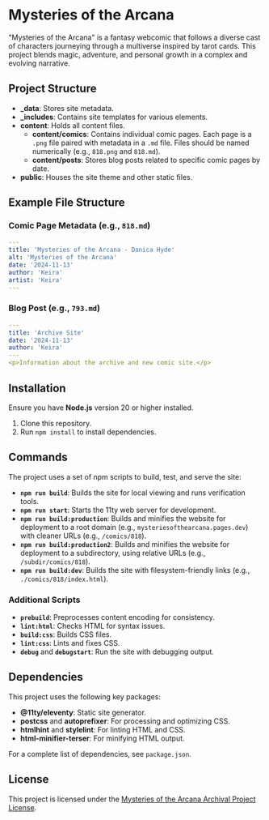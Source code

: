 # Mysteries of the Arcana

"Mysteries of the Arcana" is a fantasy webcomic that follows a diverse cast of characters journeying through a multiverse inspired by tarot cards. This project blends magic, adventure, and personal growth in a complex and evolving narrative.

## Project Structure

- **_data**: Stores site metadata.
- **_includes**: Contains site templates for various elements.
- **content**: Holds all content files.
  - **content/comics**: Contains individual comic pages. Each page is a `.png` file paired with metadata in a `.md` file. Files should be named numerically (e.g., `818.png` and `818.md`).
  - **content/posts**: Stores blog posts related to specific comic pages by date.
- **public**: Houses the site theme and other static files.

## Example File Structure

### Comic Page Metadata (e.g., `818.md`)
```yaml
---
title: 'Mysteries of the Arcana - Danica Hyde'
alt: 'Mysteries of the Arcana'
date: '2024-11-13'
author: 'Keira'
artist: 'Keira'
---
```

### Blog Post (e.g., `793.md`)
```yaml
---
title: 'Archive Site'
date: '2024-11-13'
author: 'Keira'
---
<p>Information about the archive and new comic site.</p>
```

## Installation

Ensure you have **Node.js** version 20 or higher installed.

1. Clone this repository.
2. Run `npm install` to install dependencies.

## Commands

The project uses a set of npm scripts to build, test, and serve the site:

- **`npm run build`**: Builds the site for local viewing and runs verification tools.
- **`npm run start`**: Starts the 11ty web server for development.
- **`npm run build:production`**: Builds and minifies the website for deployment to a root domain (e.g., `mysteriesofthearcana.pages.dev`) with cleaner URLs (e.g., `/comics/818`).
- **`npm run build:production2`**: Builds and minifies the website for deployment to a subdirectory, using relative URLs (e.g., `/subdir/comics/818`).
- **`npm run build:dev`**: Builds the site with filesystem-friendly links (e.g., `./comics/818/index.html`).

### Additional Scripts

- **`prebuild`**: Preprocesses content encoding for consistency.
- **`lint:html`**: Checks HTML for syntax issues.
- **`build:css`**: Builds CSS files.
- **`lint:css`**: Lints and fixes CSS.
- **`debug`** and **`debugstart`**: Run the site with debugging output.

## Dependencies

This project uses the following key packages:

- **@11ty/eleventy**: Static site generator.
- **postcss** and **autoprefixer**: For processing and optimizing CSS.
- **htmlhint** and **stylelint**: For linting HTML and CSS.
- **html-minifier-terser**: For minifying HTML output.

For a complete list of dependencies, see `package.json`.

## License

This project is licensed under the [Mysteries of the Arcana Archival Project License](LICENSE.md).